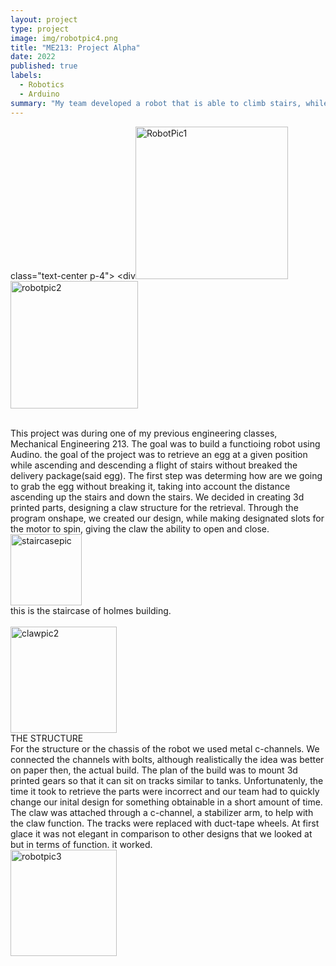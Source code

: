 ```yaml
---
layout: project
type: project
image: img/robotpic4.png
title: "ME213: Project Alpha"
date: 2022
published: true
labels:
  - Robotics
  - Arduino
summary: "My team developed a robot that is able to climb stairs, while transporting an egg without breaking."
---
```


 class="text-center p-4">
<div<img width="244" alt="RobotPic1" src="https://github.com/user-attachments/assets/42eaaf47-967e-4d3f-8bba-4039da0e9dc5" />
<img width="204" alt="robotpic2" src="https://github.com/user-attachments/assets/eaa08eac-6867-4c30-9d23-d6272ae8ef64" />
</div>
<br/>
This project was during one of my previous engineering classes, Mechanical Engineering 213. The goal was to build a functioing robot using Audino. the goal of the project was to retrieve an egg at a given position while ascending and descending a flight of stairs without breaked the delivery package(said egg). The first step was determing how are we going to grab the egg without breaking it, taking into account the distance ascending up the stairs and down the stairs. We decided in creating 3d printed parts, designing a claw structure for the retrieval. Through the program onshape, we created our design, while making designated slots for the motor to spin, giving the claw the ability to open and close. 
<br/>
<img width="114" alt="staircasepic" src="https://github.com/user-attachments/assets/04501dea-4b9b-4aa9-b7cb-bbaa5f5ba567" />
<br/>
this is the staircase of holmes building.
<br/>
<br/>
<img width="170" alt="clawpic2" src="https://github.com/user-attachments/assets/4dd92408-b65d-47aa-82fc-27b4b8203f1c" />
<br/>
THE STRUCTURE
<br/>
For the structure or the chassis of the robot we used metal c-channels. We connected the channels with bolts, although realistically the idea was better on paper then, the actual build. The plan of the build was to mount 3d printed gears so that it can sit on tracks similar to tanks. Unfortunatenly, the time it took to retrieve the parts were incorrect and our team had to quickly change our inital design for something obtainable in a short amount of time. The claw was attached through a c-channel, a stabilizer arm, to help with the claw function. The tracks were replaced with duct-tape wheels. At first glace it was not elegant in comparison to other designs that we looked at but in terms of function. it worked.
<br/>
<img width="170" alt="robotpic3" src="https://github.com/user-attachments/assets/bffc02d6-1724-42f5-a782-f13761b611d8" />
<br/>


